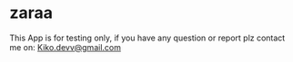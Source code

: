 # zaraa
This App is for testing only, if you have any question or report plz contact me on: Kiko.devv@gmail.com
